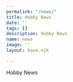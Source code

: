 ```yaml
---
permalink: "/news/"
title: Hobby News
date: ''
tags: []
description: Hobby News
name: news
image: ''
layout: base.njk

---
```

Hobby News